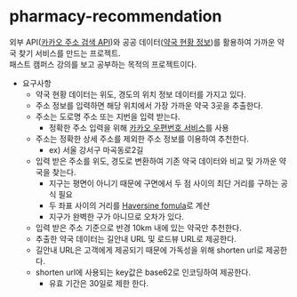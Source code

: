# pharmacy-recommendation

외부 API([카카오 주소 검색 API](https://developers.kakao.com/docs/latest/ko/local/dev-guide))와 공공
데이터([약국 현황 정보](https://www.data.go.kr/data/15115622/fileData.do#))를 활용하여 가까운 약국 찾기 서비스를 만드는 프로젝트.  
패스트 캠퍼스 강의를 보고 공부하는 목적의 프로젝트이다.

- 요구사항
    - 약국 현황 데이터는 위도, 경도의 위치 정보 데이터를 가지고 있다.
    - 주소 정보를 입력하면 해당 위치에서 가장 가까운 약국 3곳을 추출한다.
    - 주소는 도로명 주소 또는 지번을 입력 받는다.
        - 정확한 주소 입력을 위해 [카카오 우편번호 서비스](https://postcode.map.daum.net/guide)를 사용
    - 주소는 정확한 상세 주소를 제외한 주소 정보를 이용하여 추천한다.
        - ex) 서울 강서구 마곡동로2길
    - 입력 받은 주소를 위도, 경도로 변환하여 기존 약국 데이터와 비교 및 가까운 약국을 찾는다.
        - 지구는 평면이 아니기 때문에 구면에서 두 점 사이의 최단 거리를 구하는 공식 필요
        - 두 좌표 사이의 거리를 [Haversine fomula](https://en.wikipedia.org/wiki/Haversine_formula)로 계산
        - 지구가 완벽한 구가 아니므로 오차가 있다.
    - 입력 받은 주소 기준으로 반경 10km 내에 있는 약국만 추천한다.
    - 추출한 약국 데이터는 길안내 URL 및 로드뷰 URL로 제공한다.
    - 길안내 URL은 고객에게 제공되기 때문에 가독성을 위해 shorten url로 제공한다.
    - shorten url에 사용되는 key값은 base62로 인코딩하여 제공한다.
        - 유효 기간은 30일로 제한 한다.

